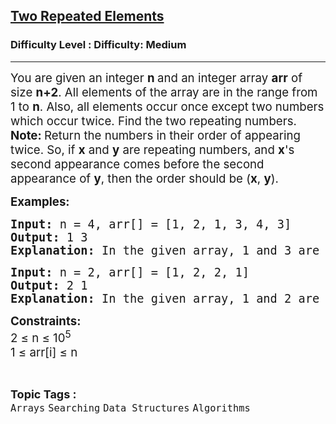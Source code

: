 <h2><a href="https://www.geeksforgeeks.org/problems/two-repeated-elements-1587115621/1?page=1&category=Arrays&difficulty=Basic,Easy&sortBy=submissions">Two Repeated Elements</a></h2><h3>Difficulty Level : Difficulty: Medium</h3><hr><div class="problems_problem_content__Xm_eO"><p><span style="font-size: 14pt;">You are given an integer&nbsp;<strong>n&nbsp;</strong>and an integer&nbsp;array <strong>arr</strong> of size <strong>n+2</strong>. All elements of the array are in the range from 1 to <strong>n</strong>. Also, all elements occur once except two numbers which occur twice. Find the two repeating numbers.<br><strong>Note: </strong>Return the numbers in their order of appearing twice. So, if <strong>x</strong> and <strong>y</strong> are repeating numbers, and <strong>x</strong>'s second appearance comes before the second appearance of <strong>y</strong>, then the order should be (<strong>x</strong>, <strong>y</strong>).</span></p>
<p><span style="font-size: 14pt;"><strong>Examples:</strong></span></p>
<pre><span style="font-size: 14pt;"><strong>Input: </strong>n = 4, arr[] = [1, 2, 1, 3, 4, 3]
<strong>Output: </strong>1 3<strong>
Explanation: </strong>In the given array, 1 and 3 are repeated two times, and as 1's second appearance occurs before 2's second appearance, so the output should be 1 3.</span></pre>
<pre><span style="font-size: 14pt;"><strong>Input: </strong>n = 2, arr[] = [1, 2, 2, 1]
<strong>Output: </strong>2 1<strong>
Explanation: </strong>In the given array, 1 and 2 are repeated two times and second occurence of 2 comes before 1. So the output is 2 1.
</span></pre>
<p><span style="font-size: 14pt;"><strong>Constraints: </strong><br>2 ≤ n ≤ 10<sup>5</sup><br>1 ≤ arr[i] ≤ n</span></p></div><br><p><span style=font-size:18px><strong>Topic Tags : </strong><br><code>Arrays</code>&nbsp;<code>Searching</code>&nbsp;<code>Data Structures</code>&nbsp;<code>Algorithms</code>&nbsp;